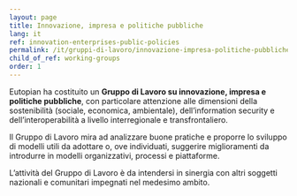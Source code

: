 ```yaml
---
layout: page
title: Innovazione, impresa e politiche pubbliche
lang: it
ref: innovation-enterprises-public-policies
permalink: /it/gruppi-di-lavoro/innovazione-impresa-politiche-pubbliche
child_of_ref: working-groups
order: 1
---
```


Eutopian ha costituito un **Gruppo di Lavoro su innovazione, impresa e politiche pubbliche**, con particolare attenzione alle dimensioni della sostenibilità (sociale, economica, ambientale), dell’information security e dell’interoperabilità a livello interregionale e transfrontaliero.

Il Gruppo di Lavoro mira ad analizzare buone pratiche e proporre lo sviluppo di modelli utili da adottare o, ove individuati, suggerire miglioramenti da introdurre in modelli organizzativi, processi e piattaforme.

L’attività del Gruppo di Lavoro è da intendersi in sinergia con altri soggetti nazionali e comunitari impegnati nel medesimo ambito.
